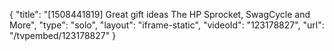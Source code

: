 {
    "title": "[1508441819] Great gift ideas The HP Sprocket, SwagCycle and More",
    "type": "solo",
    "layout": "iframe-static",
    "videoId": "123178827",
    "url": "\/tvpembed\/123178827"
}